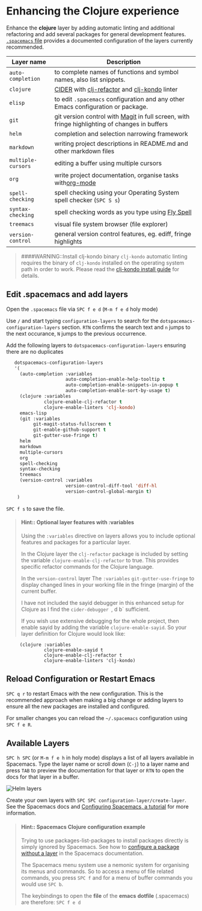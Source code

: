 # Enhancing the Clojure experience

Enhance the **clojure** layer by adding automatic linting and additional refactoring and add several packages for general development features. [`.spacemacs` file](https://github.com/practicalli/spacemacs-config/blob/master/.spacemacs.d/init.el) provides a documented configuration of the layers currently recommended.

| Layer name         | Description                                                                                                                                                             |
|--------------------|-------------------------------------------------------------------------------------------------------------------------------------------------------------------------|
| `auto-completion`  | to complete names of functions and symbol names, also list snippets.                                                                                                  |
| `clojure`          | [CIDER](https://docs.cider.mx) with [clj-refactor](https://github.com/clojure-emacs/clj-refactor.el/wiki) and [clj-kondo](https://github.com/borkdude/clj-kondo) linter |
| `elisp`            | to edit `.spacemacs` configuration and any other Emacs configuration or package.                                                                                        |
| `git`              | git version control with [Magit](https://magit.vc/) in full screen, with fringe highlighting of changes in buffers                                                      |
| `helm`             | completion and selection narrowing framework                                                                                                                            |
| `markdown`         | writing project descriptions in README.md and other markdown files                                                                                                      |
| `multiple-cursors` | editing a buffer using multiple cursors                                                                                                                                 |
| `org`              | write project documentation, organise tasks with[org-mode](https://orgmode.org/)                                                                                        |
| `spell-checking`   | spell checking using your Operating System spell checker (`SPC S s`)                                                                                                    |
| `syntax-checking`  | spell checking words as you type using [Fly Spell](https://www.emacswiki.org/emacs/FlySpell)                                                                            |
| `treemacs`         | visual file system browser (file explorer)                                                                                                                              |
| `version-control`  | general version control features, eg. ediff, fringe highlights                                                                                                          |

> ####WARNING::Install clj-kondo binary
>`clj-kondo` automatic linting requires the binary of `clj-kondo` installed on the operating system path in order to work.
> Please read the [clj-kondo install guide](https://github.com/borkdude/clj-kondo/blob/master/doc/install.md) for details.


## Edit .spacemacs and add layers

Open the `.spacemacs` file via `SPC f e d`  (`M-m f e d` holy mode)

Use `/` and start typing `configuration-layers` to search for the `dotspacemacs-configuration-layers` section.  `RTN` confirms the search text and `n` jumps to the next occurance, `N` jumps to the previous occurrence.

Add the following layers to `dotspacemacs-configuration-layers` ensuring there are no duplicates

```lisp
   dotspacemacs-configuration-layers
   '(
     (auto-completion :variables
                      auto-completion-enable-help-tooltip t
                      auto-completion-enable-snippets-in-popup t
                      auto-completion-enable-sort-by-usage t)
     (clojure :variables
              clojure-enable-clj-refactor t
              clojure-enable-linters 'clj-kondo)
     emacs-lisp
     (git :variables
          git-magit-status-fullscreen t
          git-enable-github-support t
          git-gutter-use-fringe t)
     helm
     markdown
     multiple-cursors
     org
     spell-checking
     syntax-checking
     treemacs
     (version-control :variables
                      version-control-diff-tool 'diff-hl
                      version-control-global-margin t)
    )
```

`SPC f s` to save the file.


> #### Hint:: Optional layer features with :variables
> Using the `:variables` directive on layers allows you to include optional features and packages for a particular layer.
>
> In the Clojure layer the `clj-refactor` package is included by setting the variable `clojure-enable-clj-refactor` to true.  This provides specific refactor commands for the Clojure language.
>
> In the `version-control` layer The `:variables`  `git-gutter-use-fringe` to display changed lines in your working file in the fringe (margin) of the current buffer.
>
> I have not included the sayid debugger in this enhanced setup for Clojure as I find the `cider-debugger `, d b` sufficient.
>
> If you wish use extensive debugging for the whole project, then enable sayid by adding the variable `clojure-enable-sayid`.  So your layer definition for Clojure would look like:
```
     (clojure :variables
              clojure-enable-sayid t
              clojure-enable-clj-refactor t
              clojure-enable-linters 'clj-kondo)
```


## Reload Configuration or Restart Emacs

`SPC q r` to restart Emacs with the new configuration.  This is the recommended approach when making a big change or adding layers to ensure all the new packages are installed and configured.

For smaller changes you can reload the `~/.spacemacs` configuration using `SPC f e R`.


## Available Layers

`SPC h SPC` (or `M-m f e h` in holy mode) displays a list of all layers available in Spacemacs.  Type the layer name or scroll down (`C-j`) to a layer name and press `TAB` to preview the documentation for that layer or `RTN` to open the docs for that layer in a buffer.

![Helm layers](/images/spacemacs-helm-layers-list.png)

Create your own layers with `SPC SPC configuration-layer/create-layer`.  See the Spacemacs docs and [Configuring Spacemacs, a tutorial](http://thume.ca/howto/2015/03/07/configuring-spacemacs-a-tutorial/) for more information.


> #### Hint:: Spacemacs Clojure configuration example
>
> Trying to use packages-list-packages to install packages directly is simply ignored by Spacemacs.  See how to [configure a package without a layer](http://spacemacs.org/doc/DOCUMENTATION.html#without-a-layer) in the Spacemacs documentation.
>
> The Spacemacs menu system use a nemonic system for organising its menus and commands.  So to access a menu of file related commands, you press `SPC f` and for a menu of buffer commands you would use `SPC b`.
>
> The keybindings to open the **file** of the **emacs** **dotfile** (.spacemacs) are therefore: `SPC f e d`
